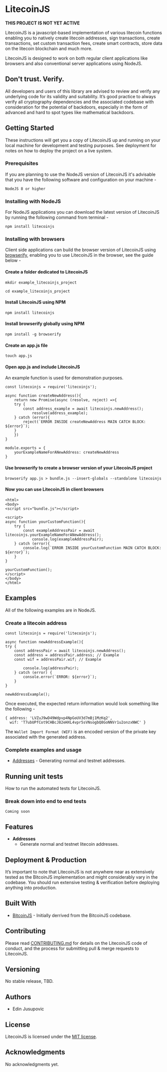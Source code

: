 # LitecoinJS 

**THIS PROJECT IS NOT YET ACTIVE**

LitecoinJS is a javascript-based implementation of various litecoin functions enabling you to natively create litecoin addresses, sign transactions, create transactions, set custom transaction fees, create smart contracts, store data on the litecoin blockchain and much more.

LitecoinJS is designed to work on both regular client applications like browsers and also conventional server applications using NodeJS.

## Don't trust. Verify.

All developers and users of this library are advised to review and verify any underlying code for its validity and suitability. It’s good practice to always verify all cryptography dependencies and the associated codebase with consideration for the potential of backdoors, especially in the form of advanced and hard to spot types like mathematical backdoors.

## Getting Started

These instructions will get you a copy of LitecoinJS up and running on your local machine for development and testing purposes. See deployment for notes on how to deploy the project on a live system.

### Prerequisites

If you are planning to use the NodeJS version of LitecoinJS it's advisable that you have the following software and configuration on your machine -

```
NodeJS 8 or higher 
```

### Installing with NodeJS

For NodeJS applications you can download the latest version of LitecoinJS by running the following command from terminal - 
```
npm install litecoinjs
```


### Installing with browsers
Client side applications can build the browser version of LitecoinJS using [browserify](http://browserify.org), enabling you to use LitecoinJS in the browser, see the guide below - 

#### Create a folder dedicated to LitecoinJS
```
mkdir example_litecoinjs_project
```
```
cd example_litecoinjs_project
```

#### Install LitecoinJS using NPM
```
npm install litecoinjs
```

#### Install browserify globally using NPM
```
npm install -g browserify
```

#### Create an app.js file 
```
touch app.js 
```

#### Open app.js and include LitecoinJS
An example function is used for demonstration purposes.
```
const litecoinjs = require('litecoinjs');

async function createNewAddress(){
    return new Promise(async (resolve, reject) =>{
    try {
        const address_example = await litecoinjs.newAddress(); 
            resolve(address_example); 
    } catch (error){
        reject(`ERROR INSIDE createNewAddress MAIN CATCH BLOCK: ${error}`); 
    }   
    }) 
}

module.exports = {
    yourExampleNameForANewAddress: createNewAddress 
}

```

#### Use browserify to create a browser version of your LitecoinJS project
```
browserify app.js > bundle.js --insert-globals --standalone litecoinjs
```

#### Now you can use LitecoinJS in client browsers
```
<html>
<body> 
<script src="bundle.js"></script>    
    
<script>
async function yourCustomFunction(){
    try {
        const exampleAddressPair = await litecoinjs.yourExampleNameForANewAddress(); 
            console.log(exampleAddressPair); 
    } catch (error){
        console.log(`ERROR INSIDE yourCustomFunction MAIN CATCH BLOCK: ${error}`); 
    }
}

yourCustomFunction(); 
</script>    
</body>
</html>
```




## Examples
All of the following examples are in NodeJS. 

### Create a litecoin address 

```
const litecoinjs = require('litecoinjs');

async function newAddressExample(){
try {
    const addressPair = await litecoinjs.newAddress();
    const address = addressPair.address; // Example
    const wif = addressPair.wif; // Example 
    
        console.log(addressPair); 
	} catch (error) {
		console.error(`ERROR: ${error}`);
	}
}

newAddressExample(); 
```

Once executed, the expected return information would look something like the following - 
```
{ address: 'LVZuJ9wD49Wdpvp4NpGoUV3d7mBj1MzKq2',
  wif: 'T7ubUPfCot9CHBcJ82eHXL4vpr5sVNsogbQ8GoNNVr1u2onzxNWC' }
```

The `Wallet Import Format (WIF)` is an encoded version of the private key associated with the generated address. 

### Complete examples and usage 

* [Addresses](https://gitlab.com/backcopy/litecoinjs/blob/master/doc/examples/ADDRESSES.MD) - Generating normal and testnet addresses.

## Running unit tests

How to run the automated tests for LitecoinJS.

### Break down into end to end tests

```
Coming soon
```

## Features

* **Addresses**
	* Generate normal and testnet litecoin addresses.

## Deployment & Production

It’s important to note that LitecoinJS is not anywhere near as extensively tested as the BitcoinJS implementation and might considerably vary in the codebase. You should run extensive testing & verification before deploying anything into production.

## Built With

* [BitcoinJS](https://github.com/bitcoinjs/bitcoinjs-lib) - Initially derrived from the BitcoinJS codebase.


## Contributing

Please read [CONTRIBUTING.md](https://gitlab.com/backcopy/litecoinjs/blob/master/doc/CONTRIBUTING.md) for details on the LitecoinJS code of conduct, and the process for submitting pull & merge requests to LitecoinJS. 

## Versioning

No stable release, TBD.

## Authors

* Edin Jusupovic 


## License

LitecoinJS is licensed under the [MIT license](https://gitlab.com/backcopy/litecoinjs/raw/master/LICENSE).

## Acknowledgments

No acknowledgments yet. 
